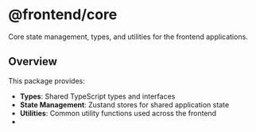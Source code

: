 # @frontend/core

Core state management, types, and utilities for the frontend applications.

## Overview

This package provides:

- **Types**: Shared TypeScript types and interfaces
- **State Management**: Zustand stores for shared application state
- **Utilities**: Common utility functions used across the frontend
- 
